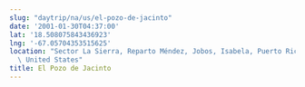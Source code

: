 ```yaml
---
slug: "daytrip/na/us/el-pozo-de-jacinto"
date: '2001-01-30T04:37:00'
lat: '18.508075843436923'
lng: '-67.05704353515625'
location: "Sector La Sierra, Reparto Méndez, Jobos, Isabela, Puerto Rico, 00665,\
  \ United States"
title: El Pozo de Jacinto
---
```



